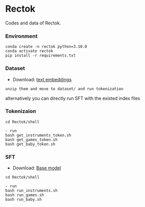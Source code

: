 # Rectok
Codes and data of Rectok.
### Environment
```
conda create -n rectok python=3.10.0
conda activate rectok
pip install -r requirements.txt
```

### Dataset
- Download: [text embeddings](https://huggingface.co/datasets/hizkai/text_embeddings) 
```
unzip them and move to dataset/ and run tokenization 
```
alternatively you can directly run SFT with the existed index files 

### Tokenizaion
```
cd Rectok/shell 

- run 
bash get_instruments_token.sh
bash get_games_token.sh 
bash get_baby_token.sh 
``` 
### SFT
- Download: [Base model](https://huggingface.co/meta-llama/Llama-3.2-1B) 
``` 
cd Rectok/shell 

- run 
bash run_instruments.sh
bash run_games.sh 
bash run_baby.sh
``` 

